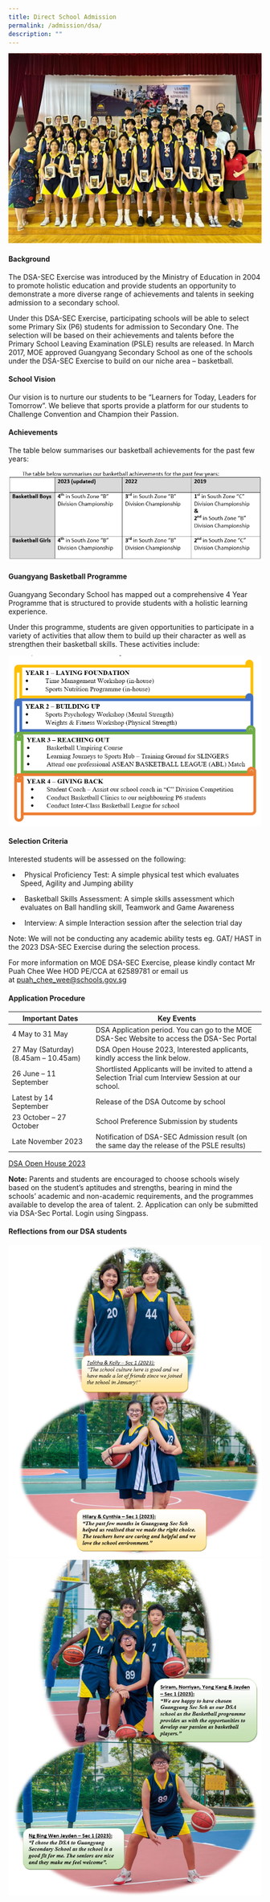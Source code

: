 ```yaml
---
title: Direct School Admission
permalink: /admission/dsa/
description: ""
---
```

![](/images/Student%20Leader/dsa001.jpg)
#### Background

The DSA-SEC Exercise was introduced by the Ministry of Education in 2004 to promote holistic education and provide students an opportunity to demonstrate a more diverse range of achievements and talents in seeking admission to a secondary school.

Under this DSA-SEC Exercise, participating schools will be able to select some Primary Six (P6) students for admission to Secondary One. The selection will be based on their achievements and talents before the Primary School Leaving Examination (PSLE) results are released. In March 2017, MOE approved Guangyang Secondary School as one of the schools under the DSA-SEC Exercise to build on our niche area – basketball.

#### School Vision

Our vision is to nurture our students to be “Learners for Today, Leaders for Tomorrow”. We believe that sports provide a platform for our students to Challenge Convention and Champion their Passion.

#### Achievements

The table below summarises our basketball achievements for the past few years:

![](/images/Student%20Leader/dsa007.png)

#### Guangyang Basketball Programme

Guangyang Secondary School has mapped out a comprehensive 4 Year Programme that is structured to provide students with a holistic learning experience.

Under this programme, students are given opportunities to participate in a variety of activities that allow them to build up their character as well as strengthen their basketball skills. These activities include:

![](/images/Student%20Advocate/DSA-pic.png)

#### Selection Criteria

Interested students will be assessed on the following:

*   &nbsp;&nbsp;Physical Proficiency Test: A simple physical test which evaluates Speed, Agility and Jumping ability

*   &nbsp;&nbsp;Basketball Skills Assessment: A simple skills assessment which evaluates on Ball handling skill, Teamwork and Game Awareness

*   &nbsp;&nbsp;Interview: A simple Interaction session after the selection trial day

Note: We will not be conducting any academic ability tests eg. GAT/ HAST in the 2023      DSA-SEC Exercise during the selection process.

For more information on MOE DSA-SEC Exercise, please kindly contact Mr Puah Chee Wee HOD PE/CCA at 62589781 or email us at&nbsp;[puah\_chee\_wee@schools.gov.sg](mailto:puah_chee_wee@schools.gov.sg)

#### Application Procedure
| Important Dates | Key Events | 
| -------- | -------- | 
| 4 May to 31 May     |  DSA Application period. You can go to the MOE DSA-Sec Website to access the DSA-Sec Portal|
27 May (Saturday)(8.45am – 10.45am) | DSA Open House 2023, Interested applicants, kindly access the link below. 
26 June – 11 September  | Shortlisted Applicants will be invited to attend a Selection Trial cum Interview Session at our school.
Latest by 14 September |Release of the DSA Outcome by school
23 October – 27 October  |School Preference Submission by students
Late November 2023|Notification of DSA-SEC Admission result (on the same day the release of the PSLE results)

[DSA Open House 2023](https://go.gov.sg/gyssdsa2023)

**Note:** 
Parents and students are encouraged to choose schools wisely based on the student’s aptitudes and strengths, bearing in mind the schools’ academic and non-academic requirements, and the programmes available to develop the area of talent.
2.  Application can only be submitted via DSA-Sec Portal. Login using Singpass. 

 
####  Reflections from our DSA students

![](/images/Student%20Leader/dsa003.png)
![](/images/Student%20Leader/dsa002.png)